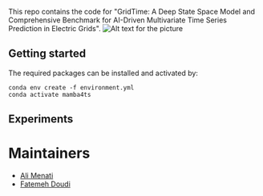 This repo contains the code for "GridTime: A Deep State Space Model and Comprehensive Benchmark for AI-Driven Multivariate Time Series Prediction in Electric Grids".
![Alt text for the picture](main/emamba.png)
## Getting started
The required packages can be installed and activated by:
```
conda env create -f environment.yml
conda activate mamba4ts
```
## Experiments

# Maintainers
* [Ali Menati](github.com/alimenati)
* [Fatemeh Doudi](https://fatemehdoudi.github.io/)

